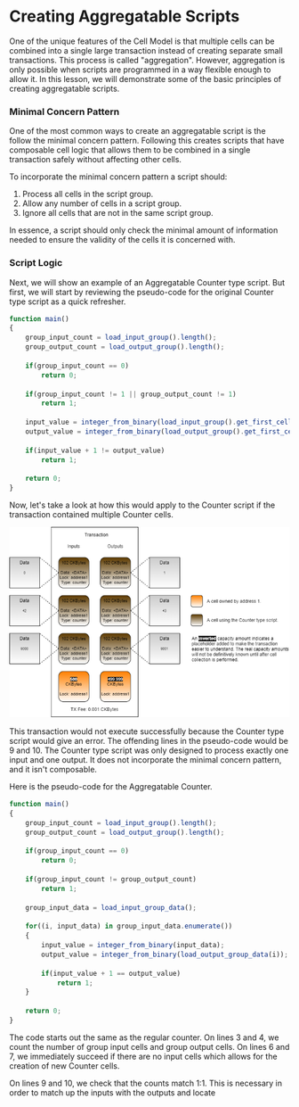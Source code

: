# Creating Aggregatable Scripts

One of the unique features of the Cell Model is that multiple cells can be combined into a single large transaction instead of creating separate small transactions. This process is called "aggregation". However, aggregation is only possible when scripts are programmed in a way flexible enough to allow it. In this lesson, we will demonstrate some of the basic principles of creating aggregatable scripts.  

### Minimal Concern Pattern

One of the most common ways to create an aggregatable script is the follow the minimal concern pattern.  Following this creates scripts that have composable cell logic that allows them to be combined in a single transaction safely without affecting other cells.

To incorporate the minimal concern pattern a script should:

1. Process all cells in the script group.
2. Allow any number of cells in a script group.
3. Ignore all cells that are not in the same script group.

In essence, a script should only check the minimal amount of information needed to ensure the validity of the cells it is concerned with.

### Script Logic

Next, we will show an example of an Aggregatable Counter type script. But first, we will start by reviewing the pseudo-code for the original Counter type script as a quick refresher.

```javascript
function main()
{
    group_input_count = load_input_group().length();
    group_output_count = load_output_group().length();

    if(group_input_count == 0)
        return 0;
    
    if(group_input_count != 1 || group_output_count != 1)
        return 1;

    input_value = integer_from_binary(load_input_group().get_first_cell().data);
    output_value = integer_from_binary(load_output_group().get_first_cell().data);

    if(input_value + 1 != output_value)
        return 1;

    return 0;
}
```

Now, let's take a look at how this would apply to the Counter script if the transaction contained multiple Counter cells.

![](../.gitbook/assets/counter-transaction-structure-2.png)

This transaction would not execute successfully because the Counter type script would give an error. The offending lines in the pseudo-code would be 9 and 10. The Counter type script was only designed to process exactly one input and one output. It does not incorporate the minimal concern pattern, and it isn't composable.

Here is the pseudo-code for the Aggregatable Counter.

```javascript
function main()
{
    group_input_count = load_input_group().length();
    group_output_count = load_output_group().length();

    if(group_input_count == 0)
        return 0;
    
    if(group_input_count != group_output_count)
        return 1;

    group_input_data = load_input_group_data();

    for((i, input_data) in group_input_data.enumerate())
    {
        input_value = integer_from_binary(input_data);
        output_value = integer_from_binary(load_output_group_data(i));

        if(input_value + 1 == output_value)
            return 1;
    }

    return 0;
}
```

The code starts out the same as the regular counter. On lines 3 and 4, we count the number of group input cells and group output cells. On lines 6 and 7, we immediately succeed if there are no input cells which allows for the creation of new Counter cells.

On lines 9 and 10, we check that the counts match 1:1. This is necessary in order to match up the inputs with the outputs and locate  

